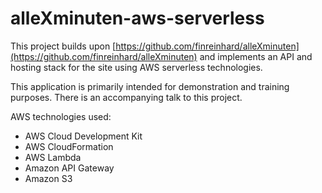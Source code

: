 # alleXminuten-aws-serverless

This project builds upon [https://github.com/finreinhard/alleXminuten](https://github.com/finreinhard/alleXminuten) and implements an API and hosting stack for the site using AWS serverless technologies.

This application is primarily intended for demonstration and training purposes. There is an accompanying talk to this project.

AWS technologies used:

* AWS Cloud Development Kit
* AWS CloudFormation
* AWS Lambda
* Amazon API Gateway
* Amazon S3
